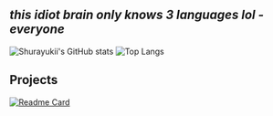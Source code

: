 ##  *this idiot brain only knows 3 languages lol - everyone*
![Shurayukii's GitHub stats](https://github-readme-stats.vercel.app/api?username=Shurayukii&hide=contribs,prs,stars&include_all_commits=true&theme=radical)
![Top Langs](https://github-readme-stats.vercel.app/api/top-langs/?username=Shurayukii&theme=radical)

##  Projects
[![Readme Card](https://github-readme-stats.vercel.app/api/pin?username=Shurayukii&repo=Simplicity&theme=radical)](https://github.com/Shurayukii/Simplicity)
